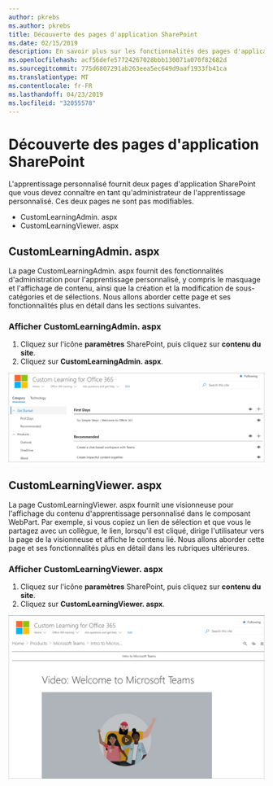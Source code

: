 ```yaml
---
author: pkrebs
ms.author: pkrebs
title: Découverte des pages d'application SharePoint
ms.date: 02/15/2019
description: En savoir plus sur les fonctionnalités des pages d'application SharePoint dans Custom Learning
ms.openlocfilehash: acf56defe57724267028bbb130071a070f82682d
ms.sourcegitcommit: 775d6807291ab263eea5ec649d9aaf1933fb41ca
ms.translationtype: MT
ms.contentlocale: fr-FR
ms.lasthandoff: 04/23/2019
ms.locfileid: "32055578"
---
```

# <a name="get-to-know-the-sharepoint-application-pages"></a>Découverte des pages d'application SharePoint

L'apprentissage personnalisé fournit deux pages d'application SharePoint que vous devez connaître en tant qu'administrateur de l'apprentissage personnalisé. Ces deux pages ne sont pas modifiables. 

- CustomLearningAdmin. aspx
- CustomLearningViewer. aspx

## <a name="customlearningadminaspx"></a>CustomLearningAdmin. aspx

La page CustomLearningAdmin. aspx fournit des fonctionnalités d'administration pour l'apprentissage personnalisé, y compris le masquage et l'affichage de contenu, ainsi que la création et la modification de sous-catégories et de sélections. Nous allons aborder cette page et ses fonctionnalités plus en détail dans les sections suivantes.

### <a name="view-customlearningadminaspx"></a>Afficher CustomLearningAdmin. aspx

1. Cliquez sur l'icône **paramètres** SharePoint, puis cliquez sur **contenu du site**. 
2. Cliquez sur **CustomLearningAdmin. aspx**. 

![CG-adminapppage. png](media/cg-adminapppage.png)

## <a name="customlearningvieweraspx"></a>CustomLearningViewer. aspx
La page CustomLearningViewer. aspx fournit une visionneuse pour l'affichage du contenu d'apprentissage personnalisé dans le composant WebPart. Par exemple, si vous copiez un lien de sélection et que vous le partagez avec un collègue, le lien, lorsqu'il est cliqué, dirige l'utilisateur vers la page de la visionneuse et affiche le contenu lié. Nous allons aborder cette page et ses fonctionnalités plus en détail dans les rubriques ultérieures.

### <a name="view-customlearningvieweraspx"></a>Afficher CustomLearningViewer. aspx

1. Cliquez sur l'icône **paramètres** SharePoint, puis cliquez sur **contenu du site**. 
2. Cliquez sur **CustomLearningViewer. aspx**. 

![CG-viewerapppage. png](media/cg-viewerapppage.png)

